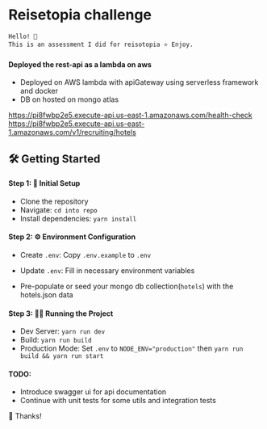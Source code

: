 # Reisetopia challenge

```code
Hello! 🙌
This is an assessment I did for reisotopia ⭐️ Enjoy.
```

#### Deployed the rest-api as a lambda on aws

- Deployed on AWS lambda with apiGateway using serverless framework and docker
- DB on hosted on mongo atlas

https://pi8fwbp2e5.execute-api.us-east-1.amazonaws.com/health-check
https://pi8fwbp2e5.execute-api.us-east-1.amazonaws.com/v1/recruiting/hotels

## 🛠️ Getting Started

#### Step 1: 🚀 Initial Setup

- Clone the repository
- Navigate: `cd into repo`
- Install dependencies: `yarn install`

#### Step 2: ⚙️ Environment Configuration

- Create `.env`: Copy `.env.example` to `.env`
- Update `.env`: Fill in necessary environment variables

- Pre-populate or seed your mongo db collection(`hotels`) with the hotels.json data

#### Step 3: 🏃‍♂️ Running the Project

- Dev Server: `yarn run dev`
- Build: `yarn run build`
- Production Mode: Set `.env` to `NODE_ENV="production"` then `yarn run build && yarn run start`

#### TODO:

- Introduce swagger ui for api documentation
- Continue with unit tests for some utils and integration tests

🎉 Thanks!
